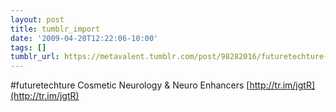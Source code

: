 ```yaml
---
layout: post
title: tumblr_import
date: '2009-04-20T12:22:06-10:00'
tags: []
tumblr_url: https://metavalent.tumblr.com/post/98282016/futuretechture-cosmetic-neurology-neuro
---
```

#futuretechture Cosmetic Neurology & Neuro Enhancers [http://tr.im/jgtR](http://tr.im/jgtR)

